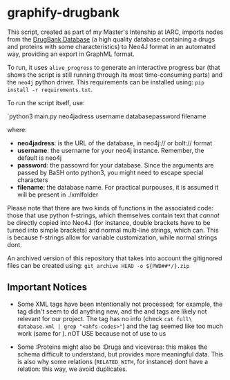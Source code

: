 <!--
SPDX-FileCopyrightText: 2022 Pablo Marcos <software@loreak.org>

SPDX-License-Identifier: GPL-3.0-or-later
-->

# graphify-drugbank

This script, created as part of my Master's Intenship at IARC, imports nodes from the [DrugBank Database](https://www.drugbank.com/) (a high quality database containing a drugs and proteins with some characteristics) to Neo4J format in an automated way, providing an export in GraphML format.

To run, it uses `alive_progress` to generate an interactive progress bar (that shows the script is still running through its most time-consuming parts) and the `neo4j` python driver. This requirements can be installed using: `pip install -r requirements.txt`.

To run the script itself, use:

`python3 main.py neo4jadress username databasepassword filename

where:

* **neo4jadress**: is the URL of the database, in neo4j:// or bolt:// format
* **username**: the username for your neo4j instance. Remember, the default is neo4j
* **password**: the passowrd for your database. Since the arguments are passed by BaSH onto python3, you might need to escape special characters
* **filename**: the database name. For practical purpouses, it is assumed it will be present in ./xmlfolder

Please note that there are two kinds of functions in the associated code: those that use python f-strings, which themselves contain text that *cannot* be directly copied into Neo4J (for instance, double brackets have to be turned into simple brackets) and normal multi-line strings, which can. This is because f-strings allow for variable customization, while normal strings dont.

An archived version of this repository that takes into account the gitignored files can be created using: `git archive HEAD -o ${PWD##*/}.zip`

## Important Notices

* Some XML tags have been intentionally not processed; for example, the <international-brands> tag didn't seem to dd anything new, and the <price> and <patents> tags are likely not relevant for our project. The <ahfs-codes> tag has no info (check ```cat full\ database.xml | grep "<ahfs-codes>"```) and the <pdb-entries> tag seemed like too much work (same for <salts>).
nOT USE <price/>  <patents/>because not of use to us

* Some :Proteins might also be :Drugs and viceversa: this makes the schema difficult to understand, but provides more meaningful data. This is also why some relations (```RELATED_WITH```, for instance) dont have a relation: this way, we avoid duplicates.

